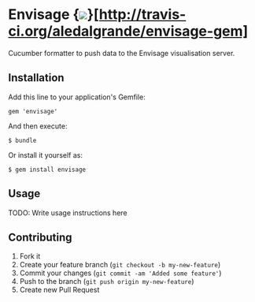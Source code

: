 # Envisage {<img src="https://secure.travis-ci.org/aledalgrande/envisage-gem.png"/>}[http://travis-ci.org/aledalgrande/envisage-gem]

Cucumber formatter to push data to the Envisage visualisation server.

## Installation

Add this line to your application's Gemfile:

    gem 'envisage'

And then execute:

    $ bundle

Or install it yourself as:

    $ gem install envisage

## Usage

TODO: Write usage instructions here

## Contributing

1. Fork it
2. Create your feature branch (`git checkout -b my-new-feature`)
3. Commit your changes (`git commit -am 'Added some feature'`)
4. Push to the branch (`git push origin my-new-feature`)
5. Create new Pull Request

